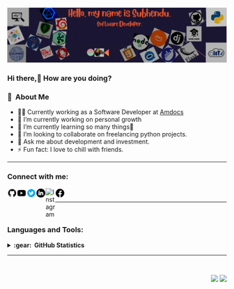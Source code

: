 <img src="images/git_bnr.png"></img>
### Hi there,👋 How are you doing?

### :space_invader: &nbsp;About Me

- 🧑‍💻  Currently working as a Software Developer at [Amdocs](https://www.amdocs.com/) 
- 🔭 I’m currently working on personal growth
- 🌱 I’m currently learning so many things🤣 
- 👯 I’m looking to collaborate on freelancing python projects.
- 💬 Ask me about development and investment.
- ⚡ Fun fact: I love to chill with friends.

<hr/>

### Connect with me:


<a href="https://github.com/subhendu01"><img align="left" alt="github.com/subhendu01" width="22px" src="images\icons8-github.svg" title="github"/></a><a href="https://www.youtube.com/channel/UCGBxU0uPeEMDU3PkpleQaoA"><img align="left" alt="YouTube" width="22px" src="images\icons8-youtube.svg" title="YouTube"/></a>
<a href="https://twitter.com/Subhendu__7"><img align="left" alt="Twitter" width="22px" src="images\icons8-twitter-circled.gif" title="YouTube"/></a><a href="https://www.linkedin.com/in/subhendusekhar/"><img align="left" alt="LinkedIn" width="22px" src="images\icons8-linkedin-circled.svg" title="LinkedIn"/></a><a href="https://www.instagram.com/__baugs__7/"><img align="left" alt="Instagram" width="22px" src="https://cdn.jsdelivr.net/npm/simple-icons@v3/icons/instagram.svg" title="Instagram"/></a><a href="https://www.facebook.com/subhendusekhar.baug/"><img align="left" alt="Facebook" width="22px" src="images/icons8-facebook.svg" title="Facebook"/></a>

<br/>
<hr/>
<br/>

### Languages and Tools:




<details>
  <summary><b>:gear: &nbsp;GitHub Statistics</b></summary>
  <br/>

<!-- &hide=stars,commits,prs,issues,contribs -->
![baugs's GitHub stats](https://github-readme-stats.vercel.app/api?username=subhendu01&show_icons=true&theme=merko&hide=prs,contribs) ![Top Languages Card](https://github-readme-stats.vercel.app/api/top-langs/?username=subhendu01&layout=compact&theme=merko)

![GitHub Streak](https://github-readme-streak-stats.herokuapp.com?user=subhendu01&theme=neon-palenight&hide_border=true)

<!-- ?hide=language1,language2 -->
![Top Languages Card](https://github-readme-stats.vercel.app/api/top-langs/?username=subhendu01&layout=compact&theme=merko)



<!-- https://github-readme-stats.vercel.app/api?username=subhendu01&show_icons=true&theme=merko&hide=prs,contributed -->
  <!-- <p align="center">
        <img height="137px" src="https://github-readme-stats.vercel.app/api?username=brunotacca&hide_title=true&hide_border=true&show_icons=true&include_all_commits=true&count_private=true&line_height=21&theme=nightowl" /> <img height="137px" src="https://github-readme-stats.vercel.app/api/top-langs/?username=brunotacca&hide=html&hide_title=true&hide_border=true&layout=compact&langs_count=8&theme=nightowl" />
    </p>
    <p align="center">
        <img height="137px" src="https://github-readme-streak-stats.herokuapp.com/?user=brunotacca&hide_border=true&theme=nightowl" />
    </p> -->
</details>

<hr/>
<br/>

<p align="right">
<img src="https://komarev.com/ghpvc/?username=subhendu01&style=plastic&label=Views"><img>
<img src="https://badges.pufler.dev/visits/subhendu01/subhendu01?color=black&logo=github" />
</p>